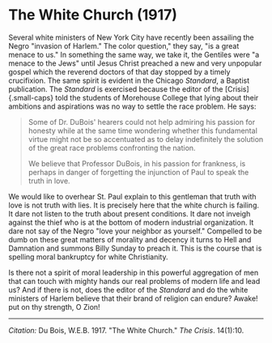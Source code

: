 <!--
title:   The White Church
author:  Du Bois, W.E.B.
journal: The Crisis
year:    1917
volume:  14
issue:   1
pages:   10
-->

# The White Church (1917)
Several white ministers of New York City have recently been assailing the Negro "invasion of Harlem." The 
color question," they say, "is a great  menace to us." 
In something the 
same way, we take it, the Gentiles were "a menace to the Jews" until Jesus Christ preached a new and very unpopular gospel which the reverend doctors of that day stopped by a timely crucifixion. The same spirit is evident in the Chicago *Standard*, a Baptist publication. The *Standard* is exercised because the editor of the [Crisis]{.small-caps} told the students of Morehouse College that lying about their ambitions and aspirations was no way to settle the race problem. He says: 
 
>  Some of Dr. DuBois' hearers could not help admiring his passion for honesty while at the same time wondering whether this fundamental virtue might not be so accentuated as to delay indefinitely the solution of the great race problems confronting the nation. <p> We believe that Professor DuBois, in his passion for frankness, is perhaps in danger of forgetting the injunction of Paul to speak the truth in love.

We would like to overhear St. Paul explain to this gentleman that truth with love is not truth with lies. It is precisely here that the white church is failing. It dare not listen to the truth about present conditions. It dare not inveigh against the thief who is at the bottom of modern industrial organization. It dare not say of the Negro "love your neighbor as yourself." Compelled to be dumb on these great matters of morality and decency it turns to Hell and Damnation and summons Billy Sunday to preach it. This is the course that is spelling moral bankruptcy for white Christianity. 

Is there not a spirit of moral leadership in this powerful aggregation of men that can touch with mighty hands our real problems of modern life and lead us? And if there is not, does the editor of the *Standard* and do the white ministers of Harlem believe that their brand of religion can endure? Awake! put on thy strength, O Zion!

______________
*Citation:* Du Bois, W.E.B. 1917. "The White Church." *The Crisis*. 14(1):10.